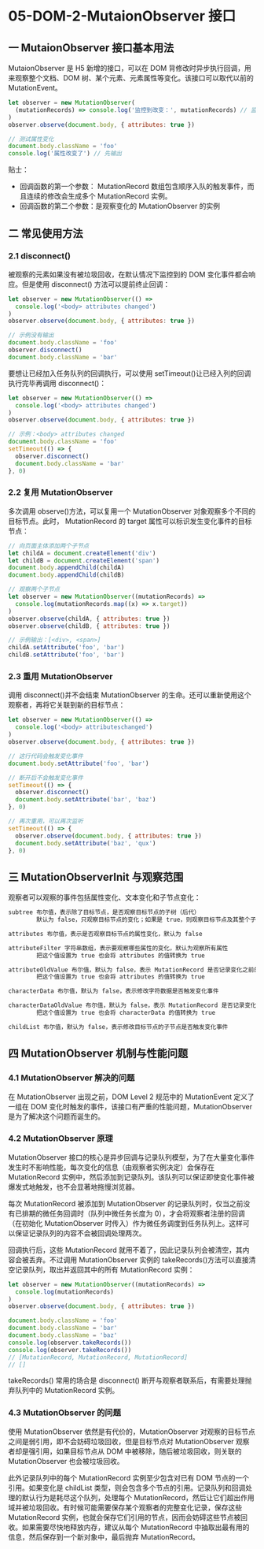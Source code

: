 # 05-DOM-2-MutaionObserver 接口

## 一 MutaionObserver 接口基本用法

MutaionObserver 是 H5 新增的接口，可以在 DOM 背修改时异步执行回调，用来观察整个文档、DOM 树、某个元素、元素属性等变化。该接口可以取代以前的 MutationEvent。

```js
let observer = new MutationObserver(
  (mutationRecords) => console.log('监控到改变：', mutationRecords) // 监控到变化后输出
)
observer.observe(document.body, { attributes: true })

// 测试属性变化
document.body.className = 'foo'
console.log('属性改变了') // 先输出
```

贴士：

- 回调函数的第一个参数： MutationRecord 数组包含顺序入队的触发事件，而且连续的修改会生成多个 MutationRecord 实例。
- 回调函数的第二个参数：是观察变化的 MutationObserver 的实例

## 二 常见使用方法

### 2.1 disconnect()

被观察的元素如果没有被垃圾回收，在默认情况下监控到的 DOM 变化事件都会响应。但是使用 disconnect() 方法可以提前终止回调：

```js
let observer = new MutationObserver(() =>
  console.log('<body> attributes changed')
)
observer.observe(document.body, { attributes: true })

// 示例没有输出
document.body.className = 'foo'
observer.disconnect()
document.body.className = 'bar'
```

要想让已经加入任务队列的回调执行，可以使用 setTimeout()让已经入列的回调执行完毕再调用 disconnect()：

```js
let observer = new MutationObserver(() =>
  console.log('<body> attributes changed')
)
observer.observe(document.body, { attributes: true })

// 示例：<body> attributes changed
document.body.className = 'foo'
setTimeout(() => {
  observer.disconnect()
  document.body.className = 'bar'
}, 0)
```

### 2.2 复用 MutationObserver

多次调用 observe()方法，可以复用一个 MutationObserver 对象观察多个不同的目标节点。此时， MutationRecord 的 target 属性可以标识发生变化事件的目标节点：

```js
// 向页面主体添加两个子节点
let childA = document.createElement('div')
let childB = document.createElement('span')
document.body.appendChild(childA)
document.body.appendChild(childB)

// 观察两个子节点
let observer = new MutationObserver((mutationRecords) =>
  console.log(mutationRecords.map((x) => x.target))
)
observer.observe(childA, { attributes: true })
observer.observe(childB, { attributes: true })

// 示例输出：[<div>, <span>]
childA.setAttribute('foo', 'bar')
childB.setAttribute('foo', 'bar')
```

### 2.3 重用 MutationObserver

调用 disconnect()并不会结束 MutationObserver 的生命。还可以重新使用这个观察者，再将它关联到新的目标节点：

```js
let observer = new MutationObserver(() =>
  console.log('<body> attributeschanged')
)
observer.observe(document.body, { attributes: true })

// 这行代码会触发变化事件
document.body.setAttribute('foo', 'bar')

// 断开后不会触发变化事件
setTimeout(() => {
  observer.disconnect()
  document.body.setAttribute('bar', 'baz')
}, 0)

// 再次重用，可以再次监听
setTimeout(() => {
  observer.observe(document.body, { attributes: true })
  document.body.setAttribute('baz', 'qux')
}, 0)
```

## 三 MutationObserverInit 与观察范围

观察者可以观察的事件包括属性变化、文本变化和子节点变化：

```txt
subtree 布尔值，表示除了目标节点，是否观察目标节点的子树（后代）
        默认为 false，只观察目标节点的变化；如果是 true，则观察目标节点及其整个子树

attributes 布尔值，表示是否观察目标节点的属性变化，默认为 false

attributeFilter 字符串数组，表示要观察哪些属性的变化，默认为观察所有属性
        把这个值设置为 true 也会将 attributes 的值转换为 true

attributeOldValue 布尔值，默认为 false，表示 MutationRecord 是否记录变化之前的属性值
        把这个值设置为 true 也会将 attributes 的值转换为 true

characterData 布尔值，默认为 false，表示修改字符数据是否触发变化事件

characterDataOldValue 布尔值，默认为 false，表示 MutationRecord 是否记录变化之前的字符数据
        把这个值设置为 true 也会将 characterData 的值转换为 true

childList 布尔值，默认为 false，表示修改目标节点的子节点是否触发变化事件
```

## 四 MutationObserver 机制与性能问题

### 4.1 MutationObserver 解决的问题

在 MutationObserver 出现之前，DOM Level 2 规范中的 MutationEvent 定义了一组在 DOM 变化时触发的事件，该接口有严重的性能问题，MutationObserver 是为了解决这个问题而诞生的。

### 4.2 MutationObserver 原理

MutationObserver 接口的核心是异步回调与记录队列模型，为了在大量变化事件发生时不影响性能，每次变化的信息（由观察者实例决定）会保存在 MutationRecord 实例中，然后添加到记录队列。该队列可以保证即使变化事件被爆发式地触发，也不会显著地拖慢浏览器。

每次 MutationRecord 被添加到 MutationObserver 的记录队列时，仅当之前没有已排期的微任务回调时（队列中微任务长度为 0），才会将观察者注册的回调（在初始化 MutationObserver 时传入）作为微任务调度到任务队列上。这样可以保证记录队列的内容不会被回调处理两次。

回调执行后，这些 MutationRecord 就用不着了，因此记录队列会被清空，其内容会被丢弃。不过调用 MutationObserver 实例的 takeRecords()方法可以直接清空记录队列，取出并返回其中的所有 MutationRecord 实例：

```js
let observer = new MutationObserver((mutationRecords) =>
  console.log(mutationRecords)
)
observer.observe(document.body, { attributes: true })

document.body.className = 'foo'
document.body.className = 'bar'
document.body.className = 'baz'
console.log(observer.takeRecords())
console.log(observer.takeRecords())
// [MutationRecord, MutationRecord, MutationRecord]
// []
```

takeRecords() 常用的场合是 disconnect() 断开与观察者联系后，有需要处理抛弃队列中的 MutationRecord 实例。

### 4.3 MutationObserver 的问题

使用 MutationObserver 依然是有代价的，MutationObserver 对观察的目标节点之间是弱引用，即不会妨碍垃圾回收，但是目标节点对 MutationObserver 观察者却是强引用，如果目标节点从 DOM 中被移除，随后被垃圾回收，则关联的 MutationObserver 也会被垃圾回收。

此外记录队列中的每个 MutationRecord 实例至少包含对已有 DOM 节点的一个引用。如果变化是 childList 类型，则会包含多个节点的引用。记录队列和回调处理的默认行为是耗尽这个队列，处理每个 MutationRecord，然后让它们超出作用域并被垃圾回收。有时候可能需要保存某个观察者的完整变化记录，保存这些 MutationRecord 实例，也就会保存它们引用的节点，因而会妨碍这些节点被回收。如果需要尽快地释放内存，建议从每个 MutationRecord 中抽取出最有用的信息，然后保存到一个新对象中，最后抛弃 MutationRecord。

